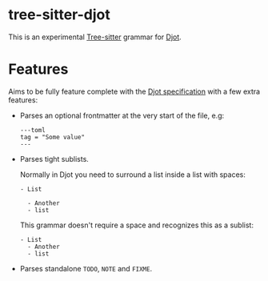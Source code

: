# tree-sitter-djot

This is an experimental [Tree-sitter][] grammar for [Djot][].

# Features

Aims to be fully feature complete with the [Djot specification][] with a few extra features:


- Parses an optional frontmatter at the very start of the file, e.g:

  ````
  ---toml
  tag = "Some value"
  ---
  ````

- Parses tight sublists.

  Normally in Djot you need to surround a list inside a list with spaces:

  ```
  - List

    - Another
    - list
  ```

  This grammar doesn't require a space and recognizes this as a sublist:

  ```
  - List
    - Another
    - list
   ```

- Parses standalone `TODO`, `NOTE` and `FIXME`.

[Tree-sitter]: https://tree-sitter.github.io/tree-sitter/
[Djot]: https://djot.net/
[Djot specification]: https://htmlpreview.github.io/?https://github.com/jgm/djot/blob/master/doc/syntax.html
